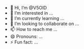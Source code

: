 - 👋 Hi, I’m @V5OID
- 👀 I’m interested in ...
- 🌱 I’m currently learning ...
- 💞️ I’m looking to collaborate on ...
- 📫 How to reach me ...
- 😄 Pronouns: ...
- ⚡ Fun fact: ...

<!---
V5OID/V5OID is a ✨ special ✨ repository because its `README.md` (this file) appears on your GitHub profile.
You can click the Preview link to take a look at your changes.
--->
